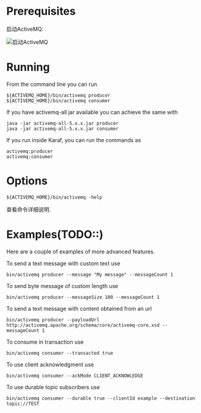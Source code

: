 # Prerequisites
启动ActiveMQ:

![启动ActiveMQ](https://github.com/gdufeZLYL/blog/blob/master/images/20180522112329.png)

# Running
From the command line you can run
```
${ACTIVEMQ_HOME}/bin/activemq producer
${ACTIVEMQ_HOME}/bin/activemq consumer
```
If you have activemq-all jar available you can achieve the same with
```
java -jar activemq-all-5.x.x.jar producer
java -jar activemq-all-5.x.x.jar consumer
```
If you run inside Karaf, you can run the commands as
```
activemq:producer
activemq:consumer
```

# Options
```
${ACTIVEMQ_HOME}/bin/activemq -help
```
查看命令详细说明.

# Examples(TODO::)
Here are a couple of examples of more advanced features.

To send a text message with custom text use
```
bin/activemq producer --message "My message" --messageCount 1
```
To send byte message of custom length use
```
bin/activemq producer --messageSize 100 --messageCount 1
```
To send a text message with content obtained from an url
```
bin/activemq producer --payloadUrl http://activemq.apache.org/schema/core/activemq-core.xsd --messageCount 1
```
To consume in transaction use
```
bin/activemq consumer --transacted true
```
To use client acknowledgment use
```
bin/activemq consumer --ackMode CLIENT_ACKNOWLEDGE
```
To use durable topic subscribers use
```
bin/activemq consumer --durable true --clientId example --destination topic://TEST
```

